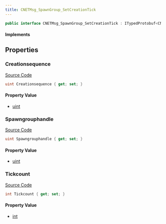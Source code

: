```yaml
---
title: CNETMsg_SpawnGroup_SetCreationTick
---
```


```csharp
public interface CNETMsg_SpawnGroup_SetCreationTick : ITypedProtobuf<CNETMsg_SpawnGroup_SetCreationTick>, INativeHandle, INetMessage<CNETMsg_SpawnGroup_SetCreationTick>, IDisposable
```

#### Implements

## Properties

### Creationsequence

[Source Code](https://github.com/swiftly-solution/swiftlys2/blob/main/managed/src/SwiftlyS2.Generated/Protobufs/Interfaces/CNETMsg_SpawnGroup_SetCreationTick.cs#L24)

```csharp
uint Creationsequence { get; set; }
```

#### Property Value

- [uint](https://learn.microsoft.com/dotnet/api/system.uint32)

### Spawngrouphandle

[Source Code](https://github.com/swiftly-solution/swiftlys2/blob/main/managed/src/SwiftlyS2.Generated/Protobufs/Interfaces/CNETMsg_SpawnGroup_SetCreationTick.cs#L18)

```csharp
uint Spawngrouphandle { get; set; }
```

#### Property Value

- [uint](https://learn.microsoft.com/dotnet/api/system.uint32)

### Tickcount

[Source Code](https://github.com/swiftly-solution/swiftlys2/blob/main/managed/src/SwiftlyS2.Generated/Protobufs/Interfaces/CNETMsg_SpawnGroup_SetCreationTick.cs#L21)

```csharp
int Tickcount { get; set; }
```

#### Property Value

- [int](https://learn.microsoft.com/dotnet/api/system.int32)

